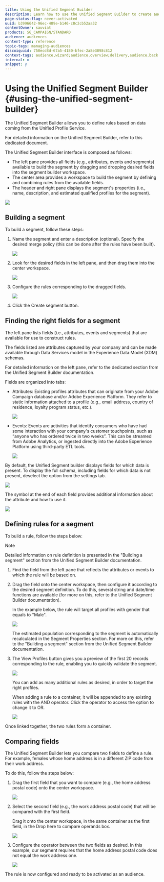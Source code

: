 ```yaml
---
title: Using the Unified Segment Builder
description: Learn how to use the Unified Segment Builder to create audiences.
page-status-flag: never-activated
uuid: b3996642-96ec-489e-b146-c8c2cb52aa32
contentOwner: sauviat
products: SG_CAMPAIGN/STANDARD
audience: audiences
content-type: reference
topic-tags: managing-audiences
discoiquuid: 750ecd8d-67a5-4180-bfec-2a8e3098c812
context-tags: audience,wizard;audience,overview;delivery,audience,back
internal: n
snippet: y
---
```


# Using the Unified Segment Builder {#using-the-unified-segment-builder}

The Unified Segment Builder allows you to define rules based on data coming from the Unified Profile Service.

For detailed information on the Unified Segment Builder, refer to this dedicated document.

The Unified Segment Builder interface is composed as follows:

* The left pane provides all fields (e.g., attributes, events and segments) available to build the segment by dragging and dropping desired fields into the segment builder workspace.
* The center area provides a workspace to build the segment by defining and combining rules from the available fields.
* The header and right pane displays the segment's properties (i.e., name, description, and estimated qualified profiles for the segment).

![](assets/audiences_interface.png)

## Building a segment

To build a segment, follow these steps:

1. Name the segment and enter a description (optional). Specify the desired merge policy (this can be done after the rules have been built).

    ![](assets/audiences_editdetails.png)

1. Look for the desired fields in the left pane, and then drag them into the center workspace.

    ![](assets/audiences_dragfield.png)

1. Configure the rules corresponding to the dragged fields.

    ![](assets/audiences_configure_rules.png)

1. Click the Create segment button.

## Finding the right fields for a segment

The left pane lists fields (i.e., attributes, events and segments) that are available for use to construct rules.

The fields listed are attributes captured by your company and can be made available through Data Services model in the Experience Data Model (XDM) schemas.

For detailed information on the left pane, refer to the dedicated section from the Unified Segment Builder documentation.

Fields are organized into tabs:

* Attributes: Existing profiles attributes that can originate from your Adobe Campaign database and/or Adobe Experience Platform. They refer to static information attached to a profile (e.g., email address, country of residence, loyalty program status, etc.).

    ![](assets/audiences_attributestab.png)

* Events: Events are activities that identify consumers who have had some interaction with your company's customer touchpoints, such as “anyone who has ordered twice in two weeks”. This can be streamed from Adobe Analytics, or ingested directly into the Adobe Experience Platform using third-party ETL tools.

    ![](assets/audiences_eventstab.png)

By default, the Unified Segment builder displays fields for which data is present. To display the full schema, including fields for which data is not present, deselect the option from the settings tab.

![](assets/audiences_populatedfields.png)

The symbol at the end of each field provides additional information about the attribute and how to use it.

![](assets/audiences_isymbol.png)

## Defining rules for a segment

To build a rule, follow the steps below:

>[!NOTE]
>
>Detailed information on rule definition is presented in the "Building a segment" section from the Unified Segment Builder documentation.

1. Find the field from the left pane that reflects the attributes or events to which the rule will be based on.

1. Drag the field onto the center workspace, then configure it according to the desired segment definition. To do this, several string and date/time functions are available (for more on this, refer to the Unified Segment Builder documentation).

    In the example below, the rule will target all profiles with gender that equals to "Male".

    ![](assets/audiences_malegender.png)

    The estimated population corresponding to the segment is automatically recalculated in the Segment Properties section. For more on this, refer to the "Building a segment" section from the Unified Segment Builder documentation.

1. The View Profiles button gives you a preview of the first 20 records corresponding to the rule, enabling you to quickly validate the segment.

    ![](assets/audiences_samplepreview.png)

    You can add as many additional rules as desired, in order to target the right profiles.

    When adding a rule to a container, it will be appended to any existing rules with the AND operator. Click the operator to access the option to change it to OR.

    ![](assets/audiences_andoperator.png)

Once linked together, the two rules form a container.

## Comparing fields

The Unified Segment Builder lets you compare two fields to define a rule. For example, females whose home address is in a different ZIP code from their work address.

To do this, follow the steps below:

1. Drag the first field that you want to compare (e.g., the home address postal code) onto the center workspace.

    ![](assets/audiences_comparing_1.png)

1. Select the second field (e.g., the work address postal code) that will be compared with the first field.

    Drag it onto the center workspace, in the same container as the first field, in the Drop here to compare operands box.

    ![](assets/audiences_comparing_2.png)

1. Configure the operator between the two fields as desired. In this example, our segment requires that the home address postal code does not equal the work address one.

    ![](assets/audiences_comparing_3.png)

The rule is now configured and ready to be activated as an audience.
